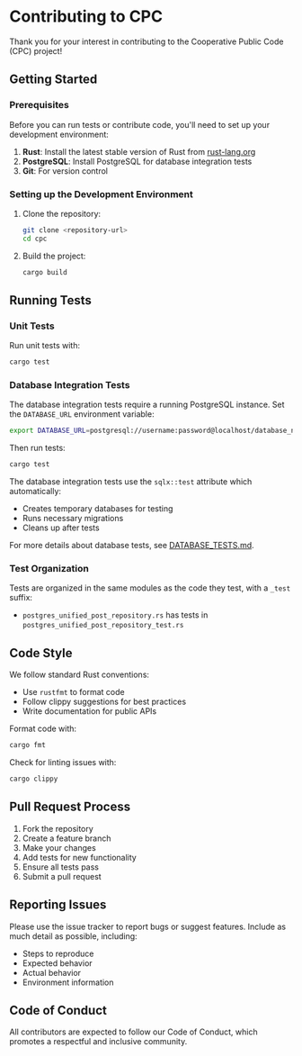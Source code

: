 # Contributing to CPC

Thank you for your interest in contributing to the Cooperative Public Code (CPC) project!

## Getting Started

### Prerequisites

Before you can run tests or contribute code, you'll need to set up your development environment:

1. **Rust**: Install the latest stable version of Rust from [rust-lang.org](https://www.rust-lang.org/)
2. **PostgreSQL**: Install PostgreSQL for database integration tests
3. **Git**: For version control

### Setting up the Development Environment

1. Clone the repository:
   ```bash
   git clone <repository-url>
   cd cpc
   ```

2. Build the project:
   ```bash
   cargo build
   ```

## Running Tests

### Unit Tests

Run unit tests with:
```bash
cargo test
```

### Database Integration Tests

The database integration tests require a running PostgreSQL instance. Set the `DATABASE_URL` environment variable:

```bash
export DATABASE_URL=postgresql://username:password@localhost/database_name
```

Then run tests:
```bash
cargo test
```

The database integration tests use the `sqlx::test` attribute which automatically:
- Creates temporary databases for testing
- Runs necessary migrations
- Cleans up after tests

For more details about database tests, see [DATABASE_TESTS.md](packages/social_integration/DATABASE_TESTS.md).

### Test Organization

Tests are organized in the same modules as the code they test, with a `_test` suffix:
- `postgres_unified_post_repository.rs` has tests in `postgres_unified_post_repository_test.rs`

## Code Style

We follow standard Rust conventions:
- Use `rustfmt` to format code
- Follow clippy suggestions for best practices
- Write documentation for public APIs

Format code with:
```bash
cargo fmt
```

Check for linting issues with:
```bash
cargo clippy
```

## Pull Request Process

1. Fork the repository
2. Create a feature branch
3. Make your changes
4. Add tests for new functionality
5. Ensure all tests pass
6. Submit a pull request

## Reporting Issues

Please use the issue tracker to report bugs or suggest features. Include as much detail as possible, including:
- Steps to reproduce
- Expected behavior
- Actual behavior
- Environment information

## Code of Conduct

All contributors are expected to follow our Code of Conduct, which promotes a respectful and inclusive community.